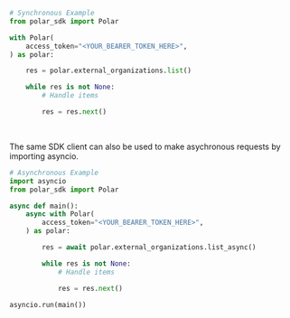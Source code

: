 <!-- Start SDK Example Usage [usage] -->
```python
# Synchronous Example
from polar_sdk import Polar

with Polar(
    access_token="<YOUR_BEARER_TOKEN_HERE>",
) as polar:

    res = polar.external_organizations.list()

    while res is not None:
        # Handle items

        res = res.next()
```

</br>

The same SDK client can also be used to make asychronous requests by importing asyncio.
```python
# Asynchronous Example
import asyncio
from polar_sdk import Polar

async def main():
    async with Polar(
        access_token="<YOUR_BEARER_TOKEN_HERE>",
    ) as polar:

        res = await polar.external_organizations.list_async()

        while res is not None:
            # Handle items

            res = res.next()

asyncio.run(main())
```
<!-- End SDK Example Usage [usage] -->